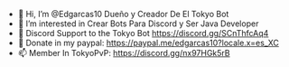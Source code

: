 - 👋 Hi, I’m @Edgarcas10 Dueño y Creador De El Tokyo Bot
- 👀 I’m interested in Crear Bots Para Discord y Ser Java Developer
- 🌱 Discord Support to the Tokyo Bot https://discord.gg/SCnThfcAq4
- 💞️ Donate in my paypal: https://paypal.me/edgarcas10?locale.x=es_XC
- 📫 Member In TokyoPvP: https://discord.gg/nx97HGk5rB

<!---
Edgarcas10/Edgarcas10 is a ✨ special ✨ repository because its `README.md` (this file) appears on your GitHub profile.
You can click the Preview link to take a look at your changes.
--->

